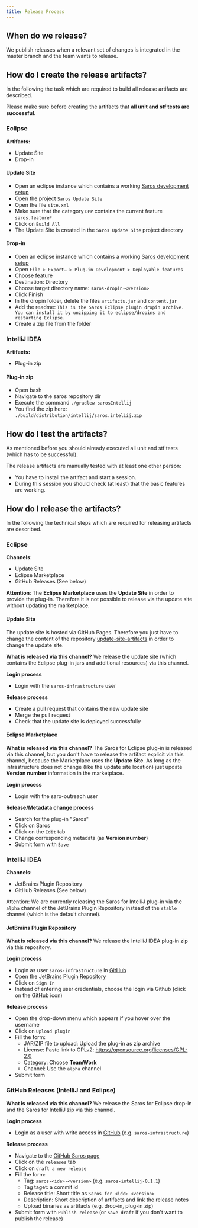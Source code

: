```yaml
---
title: Release Process
---
```



## When do we release?

We publish releases when a relevant set of changes is integrated in the master branch and the team wants to release.

## How do I create the release artifacts?
In the following the task which are required to build all release artifacts are described.

Please make sure before creating the artifacts that **all unit and stf tests are successful.**

### Eclipse

**Artifacts:**
* Update Site
* Drop-in

#### Update Site

* Open an eclipse instance which contains a working [Saros development setup](https://www.saros-project.org/contribute/development-environment.html)
* Open the project `Saros Update Site`
* Open the file `site.xml`
* Make sure that the category `DPP` contains the current feature `saros.feature*`
* Click on `Build All`
* The Update Site is created in the `Saros Update Site` project directory

#### Drop-in

* Open an eclipse instance which contains a working [Saros development setup](https://www.saros-project.org/contribute/development-environment.html)
* Open `File > Export… > Plug-in Development > Deployable features`
* Choose feature
* Destination: Directory
* Choose target directory name: `saros-dropin-<version>`
* Click Finish
* In the dropin folder, delete the files `artifacts.jar` and `content.jar`
* Add the readme: `This is the Saros Eclipse plugin dropin archive. You can install it by unzipping it to eclipse/dropins and restarting Eclipse.`
* Create a zip file from the folder

### IntelliJ IDEA

**Artifacts:**
* Plug-in zip

#### Plug-in zip

* Open bash
* Navigate to the saros repository dir
* Execute the command `./gradlew sarosIntellij`
* You find the zip here: `./build/distribution/intellij/saros.inteliij.zip`

## How do I test the artifacts?

As mentioned before you should already executed all unit and stf tests (which has to be successful).

The release artifacts are manually tested with at least one other person:
* You have to install the artifact and start a session.
* During this session you should check (at least) that the basic features are working.

## How do I release the artifacts?
In the following the technical steps which are required for releasing artifacts are described.

### Eclipse

**Channels:**
* Update Site
* Eclipse Marketplace
* GitHub Releases (See below)

**Attention**: The **Eclipse Marketplace** uses the **Update Site** in order to provide the plug-in.
Therefore it is not possible to release via the update site without updating the marketplace.

#### Update Site
The update site is hosted via GitHub Pages. Therefore you just have to change the content of the repository [update-site-artifacts](https://github.com/saros-project/update-site-artifacts)
in order to change the update site.

**What is released via this channel?**
We release the update site (which contains the Eclipse plug-in jars and additional resources) via this channel.

**Login process**

* Login with the `saros-infrastructure` user

**Release process**

* Create a pull request that contains the new update site
* Merge the pull request
* Check that the update site is deployed successfully

#### Eclipse Marketplace

**What is released via this channel?**
The Saros for Eclipse plug-in is released via this channel, but you don't have to release the artifact explicit via
this channel, because the Marketplace uses the **Update Site**.
As long as the infrastructure does not change (like the update site location) just update **Version number** information
in the marketplace.

**Login process**

* Login with the saro-outreach user

**Release/Metadata change process**

* Search for the plug-in "Saros"
* Click on Saros
* Click on the `Edit` tab
* Change corresponding metadata (as **Version number**)
* Submit form with `Save`

### IntelliJ IDEA

**Channels:**
* JetBrains Plugin Repository
* GitHub Releases (See below)

Attention: We are currently releasing the Saros for IntelliJ plug-in via the `alpha` channel of the JetBrains Plugin Repository
instead of the `stable` channel (which is the default channel).

#### JetBrains Plugin Repository

**What is released via this channel?**
We release the IntelliJ IDEA plug-in zip via this repository.

**Login process**

* Login as user `saros-infrastructure` in [GitHub](https://github.com)
* Open the [JetBrains Plugin Repository](https://plugins.jetbrains.com/)
* Click on `Sign In`
* Instead of entering user credentials, choose the login via Github (click on the GitHub icon)

**Release process**

* Open the drop-down menu which appears if you hover over the username
* Click on `Upload plugin`
* Fill the form:
  * JAR/ZIP file to upload: Upload the plug-in as zip archive
  * License: Paste link to GPLv2: <https://opensource.org/licenses/GPL-2.0>
  * Category: Choose **TeamWork**
  * Channel: Use the `alpha` channel
* Submit form

### GitHub Releases (IntelliJ and Eclipse)

**What is released via this channel?**
We release the Saros for Eclipse drop-in and the Saros for IntelliJ zip via this channel.

**Login process**

* Login as a user with write access in [GitHub](https://github.com) (e.g. `saros-infrastructure`)

**Release process**

* Navigate to the [GitHub Saros page](https://github.com/saros-project/saros)
* Click on the `releases` tab
* Click on `draft a new release`
* Fill the form:
  * Tag: `saros-<ide>-<version>` (e.g. `saros-intellij-0.1.1`)
  * Tag taget: a commit id
  * Release title: Short title as `Saros for <ide> <version>`
  * Description: Short description of artifacts and link the release notes
  * Upload binaries as artifacts (e.g. drop-in, plug-in zip)
* Submit form with `Publish release` (or `Save draft` if you don't want to publish the release)
